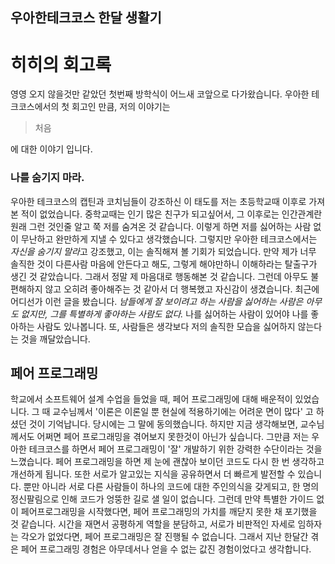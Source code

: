 ## 우아한테크코스 한달 생활기 
# 히히의 회고록

영영 오지 않을것만 같았던 첫번째 방학식이 어느새 코앞으로 다가왔습니다.
우아한 테크코스에서의 첫 회고인 만큼, 저의 이야기는

> 처음

에 대한 이야기 입니다.

### 나를 숨기지 마라.
우아한 테크코스의 캡틴과 코치님들이 강조하신 이 태도를 저는 초등학교때 이후로 가져본 적이 없었습니다. 중학교때는 인기 많은 친구가 되고싶어서, 그 이후로는 인간관계란 원래 그런 것인줄 알고 쭉 저를 숨겨온 것 같습니다. 이렇게 하면 저를 싫어하는 사람 없이 무난하고 완만하게 지낼 수 있다고 생각했습니다.
그렇지만 우아한 테크코스에서는 *자신을 숨기지 말라*고 강조했고, 이는 솔직해져 볼 기회가 되었습니다. 만약 제가 너무 솔직한 것이 다른사람 마음에 안든다고 해도, 그렇게 해야만하니 이해하라는 탈출구가 생긴 것 같았습니다. 그래서 정말 제 마음대로 행동해본 것 같습니다. 그런데 아무도 불편해하지 않고 오히려 좋아해주는 것 같아서 더 행복했고 자신감이 생겼습니다.
최근에 어디선가 이런 글을 봤습니다.
*남들에게 잘 보이려고 하는 사람을 싫어하는 사람은 아무도 없지만, 
그를 특별하게 좋아하는 사람도 없다.*
나를 싫어하는 사람이 있어야 나를 좋아하는 사람도 있나봅니다. 또, 사람들은 생각보다 저의 솔직한 모습을 싫어하지 않는다는 것을 깨달았습니다.

## 페어 프로그래밍

학교에서 소프트웨어 설계 수업을 들었을 때, 페어 프로그래밍에 대해 배운적이 있었습니다. 그 때 교수님께서 '이론은 이론일 뿐 현실에 적용하기에는 어려운 면이 많다' 고 하셨던 것이 기억납니다. 당시에는 그 말에 동의했습니다. 하지만 지금 생각해보면, 교수님께서도 어쩌면 페어 프로그래밍을 겪어보지 못한것이 아닌가 싶습니다.
그만큼 저는 우아한 테크코스를 하면서 페어 프로그래밍이 '잘' 개발하기 위한 강력한 수단이라는 것을 느꼈습니다. 페어 프로그래밍을 하면 제 눈에 괜찮아 보이던 코드도 다시 한 번 생각하고 개선하게 됩니다. 또한 서로가 알고있는 지식을 공유하면서 더 빠르게 발전할 수 있습니다. 뿐만 아니라 서로 다른 사람들이 하나의 코드에 대한 주인의식을 갖게되고, 한 명의 정신팔림으로 인해 코드가 엉뚱한 길로 샐 일이 없습니다.
그런데 만약 특별한 가이드 없이 페어프로그래밍을 시작했다면, 페어 프로그래밍의 가치를 깨닫지 못한 채 포기했을 것 같습니다. 시간을 재면서 공평하게 역할을 분담하고, 서로가 비판적인 자세로 임하자는 각오가 없었다면, 페어 프로그래밍은 잘 진행될 수 없습니다. 그래서 지난 한달간 겪은 페어 프로그래밍 경험은 아무데서나 얻을 수 없는 값진 경험이었다고 생각합니다.
